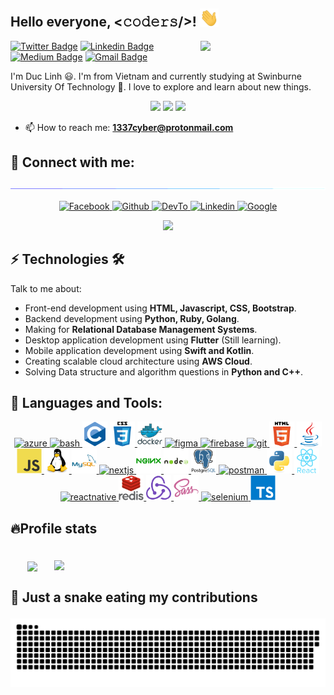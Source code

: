 <h2> Hello everyone, <𝚌𝚘𝚍𝚎𝚛𝚜/>! <img src="https://raw.githubusercontent.com/ABSphreak/ABSphreak/master/gifs/Hi.gif" width="30px"></h2>

<img align='right' src='https://user-images.githubusercontent.com/5713670/87202985-820dcb80-c2b6-11ea-9f56-7ec461c497c3.gif' width='200"'>

[![Twitter Badge](https://img.shields.io/badge/-@MLX151-1ca0f1?style=flat-square&labelColor=1ca0f1&logo=twitter&logoColor=white&link=https://twitter.com/MLX151)](https://twitter.com/MLX151) [![Linkedin Badge](https://img.shields.io/badge/-duclinhdev-blue?style=flat-square&logo=Linkedin&logoColor=white&link=https://www.linkedin.com/in/duclinhdev/)](https://www.linkedin.com/in/duclinhdev/) [![Medium Badge](https://img.shields.io/badge/-@duclinhdev-03a57a?style=flat-square&labelColor=000000&logo=Medium&link=https://medium.com/@duclinhdev/)](https://medium.com/duc-linh-dev)
[![Gmail Badge](https://img.shields.io/badge/-bestdeptrai123@gmail.com-c14438?style=flat-square&logo=Gmail&logoColor=white&link=mailto:bestdeptrai123@gmail.com)](mailto:bestdeptrai123@gmail.com)

I'm Duc Linh 😃. I'm from Vietnam and currently studying at Swinburne University Of Technology 🏫. I love to explore and learn about new things.

<p align="center">
  <img src="https://user-images.githubusercontent.com/627794/87238756-a790f700-c3d4-11ea-9946-ae4c19fbb831.gif" width="140">
  <img src="https://user-images.githubusercontent.com/627794/87238688-cd69cc00-c3d3-11ea-99f4-812dfd665b38.gif" width="180">
  <img src="https://user-images.githubusercontent.com/627794/87238855-1589ee00-c3d6-11ea-8602-36c8c6cad686.gif" width="170">
</p>

- 📫 How to reach me: **1337cyber@protonmail.com**

## 💬 Connect with me:
<a href="https://www.facebook.com/NguyenDucLinhcntt/"><img src="https://github.com/MLX15/MLX15/blob/master/a.gif"></a>
<p align="center">
<a href="https://www.facebook.com/NguyenDucLinhcntt">
    <img src="https://www.vectorlogo.zone/logos/facebook/facebook-official.svg" alt="Facebook" height="30" width="30">
</a>

<a href="https://github.com/MXL15">
    <img src="https://www.vectorlogo.zone/logos/github/github-tile.svg" alt="Github" height="30" width="30">
</a>
  
<a href="https://dev.to/duclinhdev">
    <img src="https://www.vectorlogo.zone/logos/devto/devto-icon.svg" alt="DevTo" height="30" width="30">
</a>
	
<a href="https://www.linkedin.com/in/duclinhdev/">
    <img src="https://www.vectorlogo.zone/logos/linkedin/linkedin-icon.svg" alt="Linkedin" height="30" width="30">
</a>
  
<a href="mailto:bestdeptrai123@gmail.com">
    <img src="https://www.vectorlogo.zone/logos/google/google-icon.svg" alt="Google" height="30" width="30">
</a>
</p>

<p align="center"> 
  <img src="https://cdn.dribbble.com/users/1059583/screenshots/4171367/coding-freak.gif" width="400" />
</p>

## ⚡ Technologies 🛠
Talk to me about:
- Front-end development using **HTML, Javascript, CSS, Bootstrap**.
- Backend development using **Python, Ruby, Golang**.
- Making for **Relational Database Management Systems**.
- Desktop application development using **Flutter** (Still learning).
- Mobile application development using **Swift and Kotlin**.
- Creating scalable cloud architecture using **AWS Cloud**.
- Solving Data structure and algorithm questions in **Python and C++**.
 
## 🎯 Languages and Tools:
<p align="center"> <a href="https://azure.microsoft.com/en-in/" target="_blank"> <img src="https://www.vectorlogo.zone/logos/microsoft_azure/microsoft_azure-icon.svg" alt="azure" width="40" height="40"/> </a> <a href="https://www.gnu.org/software/bash/" target="_blank"> <img src="https://www.vectorlogo.zone/logos/gnu_bash/gnu_bash-icon.svg" alt="bash" width="40" height="40"/> </a> <a href="https://www.cprogramming.com/" target="_blank"> <img src="https://raw.githubusercontent.com/devicons/devicon/master/icons/c/c-original.svg" alt="c" width="40" height="40"/> </a> <a href="https://www.w3schools.com/css/" target="_blank"> <img src="https://raw.githubusercontent.com/devicons/devicon/master/icons/css3/css3-original-wordmark.svg" alt="css3" width="40" height="40"/> </a> <a href="https://www.docker.com/" target="_blank"> <img src="https://raw.githubusercontent.com/devicons/devicon/master/icons/docker/docker-original-wordmark.svg" alt="docker" width="40" height="40"/> </a> <a href="https://www.figma.com/" target="_blank"> <img src="https://www.vectorlogo.zone/logos/figma/figma-icon.svg" alt="figma" width="40" height="40"/> </a> <a href="https://firebase.google.com/" target="_blank"> <img src="https://www.vectorlogo.zone/logos/firebase/firebase-icon.svg" alt="firebase" width="40" height="40"/> </a> <a href="https://git-scm.com/" target="_blank"> <img src="https://www.vectorlogo.zone/logos/git-scm/git-scm-icon.svg" alt="git" width="40" height="40"/> </a> <a href="https://www.w3.org/html/" target="_blank"> <img src="https://raw.githubusercontent.com/devicons/devicon/master/icons/html5/html5-original-wordmark.svg" alt="html5" width="40" height="40"/> </a> <a href="https://www.java.com" target="_blank"> <img src="https://raw.githubusercontent.com/devicons/devicon/master/icons/java/java-original.svg" alt="java" width="40" height="40"/> </a> <a href="https://developer.mozilla.org/en-US/docs/Web/JavaScript" target="_blank"> <img src="https://raw.githubusercontent.com/devicons/devicon/master/icons/javascript/javascript-original.svg" alt="javascript" width="40" height="40"/> </a> <a href="https://www.linux.org/" target="_blank"> <img src="https://raw.githubusercontent.com/devicons/devicon/master/icons/linux/linux-original.svg" alt="linux" width="40" height="40"/> </a> <a href="https://www.mysql.com/" target="_blank"> <img src="https://raw.githubusercontent.com/devicons/devicon/master/icons/mysql/mysql-original-wordmark.svg" alt="mysql" width="40" height="40"/> </a> <a href="https://nextjs.org/" target="_blank"> <img src="https://cdn.worldvectorlogo.com/logos/nextjs-3.svg" alt="nextjs" width="40" height="40"/> </a> <a href="https://www.nginx.com" target="_blank"> <img src="https://raw.githubusercontent.com/devicons/devicon/master/icons/nginx/nginx-original.svg" alt="nginx" width="40" height="40"/> </a> <a href="https://nodejs.org" target="_blank"> <img src="https://raw.githubusercontent.com/devicons/devicon/master/icons/nodejs/nodejs-original-wordmark.svg" alt="nodejs" width="40" height="40"/> </a> <a href="https://www.postgresql.org" target="_blank"> <img src="https://raw.githubusercontent.com/devicons/devicon/master/icons/postgresql/postgresql-original-wordmark.svg" alt="postgresql" width="40" height="40"/> </a> <a href="https://postman.com" target="_blank"> <img src="https://www.vectorlogo.zone/logos/getpostman/getpostman-icon.svg" alt="postman" width="40" height="40"/> </a> <a href="https://www.python.org" target="_blank"> <img src="https://raw.githubusercontent.com/devicons/devicon/master/icons/python/python-original.svg" alt="python" width="40" height="40"/> </a> <a href="https://reactjs.org/" target="_blank"> <img src="https://raw.githubusercontent.com/devicons/devicon/master/icons/react/react-original-wordmark.svg" alt="react" width="40" height="40"/> </a> <a href="https://reactnative.dev/" target="_blank"> <img src="https://reactnative.dev/img/header_logo.svg" alt="reactnative" width="40" height="40"/> </a> <a href="https://redis.io" target="_blank"> <img src="https://raw.githubusercontent.com/devicons/devicon/master/icons/redis/redis-original-wordmark.svg" alt="redis" width="40" height="40"/> </a> <a href="https://redux.js.org" target="_blank"> <img src="https://raw.githubusercontent.com/devicons/devicon/master/icons/redux/redux-original.svg" alt="redux" width="40" height="40"/> </a> <a href="https://sass-lang.com" target="_blank"> <img src="https://raw.githubusercontent.com/devicons/devicon/master/icons/sass/sass-original.svg" alt="sass" width="40" height="40"/> </a> <a href="https://www.selenium.dev" target="_blank"> <img src="https://raw.githubusercontent.com/detain/svg-logos/780f25886640cef088af994181646db2f6b1a3f8/svg/selenium-logo.svg" alt="selenium" width="40" height="40"/> </a> <a href="https://www.typescriptlang.org/" target="_blank"> <img src="https://raw.githubusercontent.com/devicons/devicon/master/icons/typescript/typescript-original.svg" alt="typescript" width="40" height="40"/> </a> </p>

## <p align="left">🔥Profile stats</p>

<!-- https://github.com/anuraghazra/github-readme-stats -->
<br>
<div align=center>
  <a href="#" title="MLX15">
    <img width="315" align="center" src="https://github-readme-stats.vercel.app/api/top-langs/?username=MLX15&hide=c%23,powershell,Mathematica,Ruby,Objective-C,Objective-C%2b%2b,Cuda&title_color=61dafb&text_color=ffffff&icon_color=61dafb&bg_color=20232a&langs_count=8&layout=compact&border_color=61dafb&hide_border=true" />
  </a>
  <a href="#" title="MLX15">
    <img align="right" width="434" src="https://github-readme-stats.vercel.app/api?username=MLX15&show_icons=true&theme=react&border_color=61dafb&hide_border=true" />
  </a>
</div>

## <p align="left">🐍 Just a snake eating my contributions</p>
<p align='center'>
<img src="https://github.com/MLX15/MLX15/blob/master/github-contribution-grid-snake.svg">
</p>
<br>
